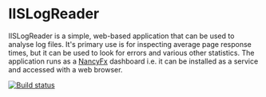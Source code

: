 IISLogReader
==================

IISLogReader is a simple, web-based application that can be used to analyse log files.  It's primary use is for inspecting average page response times, but it can be used to look for errors and various other statistics.  The application runs as a [NancyFx](http://nancyfx.org/) dashboard i.e. it can be installed as a service and accessed with a web browser.

[![Build status](https://ci.appveyor.com/api/projects/status/4pcqe0vfp3e8p3j0?svg=true)](https://ci.appveyor.com/project/mrsalmon1976/iislogreader)

